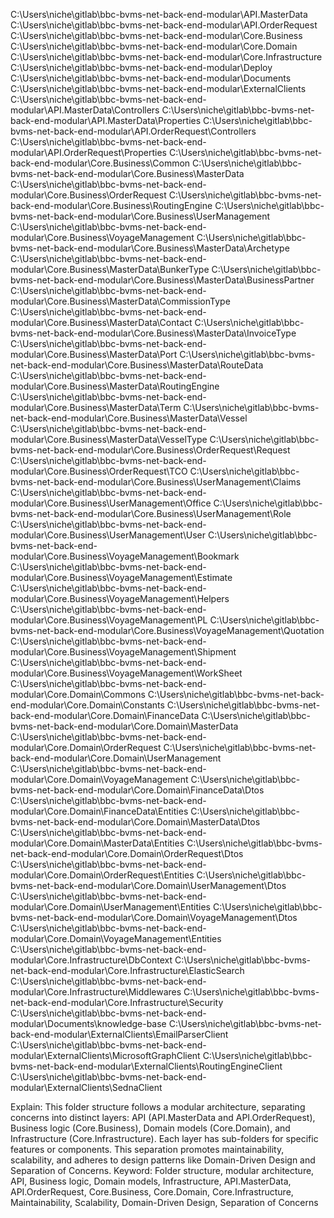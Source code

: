 C:\Users\niche\gitlab\bbc-bvms-net-back-end-modular\API.MasterData
C:\Users\niche\gitlab\bbc-bvms-net-back-end-modular\API.OrderRequest
C:\Users\niche\gitlab\bbc-bvms-net-back-end-modular\Core.Business
C:\Users\niche\gitlab\bbc-bvms-net-back-end-modular\Core.Domain
C:\Users\niche\gitlab\bbc-bvms-net-back-end-modular\Core.Infrastructure
C:\Users\niche\gitlab\bbc-bvms-net-back-end-modular\Deploy
C:\Users\niche\gitlab\bbc-bvms-net-back-end-modular\Documents
C:\Users\niche\gitlab\bbc-bvms-net-back-end-modular\ExternalClients
C:\Users\niche\gitlab\bbc-bvms-net-back-end-modular\API.MasterData\Controllers
C:\Users\niche\gitlab\bbc-bvms-net-back-end-modular\API.MasterData\Properties
C:\Users\niche\gitlab\bbc-bvms-net-back-end-modular\API.OrderRequest\Controllers
C:\Users\niche\gitlab\bbc-bvms-net-back-end-modular\API.OrderRequest\Properties
C:\Users\niche\gitlab\bbc-bvms-net-back-end-modular\Core.Business\Common
C:\Users\niche\gitlab\bbc-bvms-net-back-end-modular\Core.Business\MasterData
C:\Users\niche\gitlab\bbc-bvms-net-back-end-modular\Core.Business\OrderRequest
C:\Users\niche\gitlab\bbc-bvms-net-back-end-modular\Core.Business\RoutingEngine
C:\Users\niche\gitlab\bbc-bvms-net-back-end-modular\Core.Business\UserManagement
C:\Users\niche\gitlab\bbc-bvms-net-back-end-modular\Core.Business\VoyageManagement
C:\Users\niche\gitlab\bbc-bvms-net-back-end-modular\Core.Business\MasterData\Archetype
C:\Users\niche\gitlab\bbc-bvms-net-back-end-modular\Core.Business\MasterData\BunkerType
C:\Users\niche\gitlab\bbc-bvms-net-back-end-modular\Core.Business\MasterData\BusinessPartner
C:\Users\niche\gitlab\bbc-bvms-net-back-end-modular\Core.Business\MasterData\CommissionType
C:\Users\niche\gitlab\bbc-bvms-net-back-end-modular\Core.Business\MasterData\Contact
C:\Users\niche\gitlab\bbc-bvms-net-back-end-modular\Core.Business\MasterData\InvoiceType
C:\Users\niche\gitlab\bbc-bvms-net-back-end-modular\Core.Business\MasterData\Port
C:\Users\niche\gitlab\bbc-bvms-net-back-end-modular\Core.Business\MasterData\RouteData
C:\Users\niche\gitlab\bbc-bvms-net-back-end-modular\Core.Business\MasterData\RoutingEngine
C:\Users\niche\gitlab\bbc-bvms-net-back-end-modular\Core.Business\MasterData\Term
C:\Users\niche\gitlab\bbc-bvms-net-back-end-modular\Core.Business\MasterData\Vessel
C:\Users\niche\gitlab\bbc-bvms-net-back-end-modular\Core.Business\MasterData\VesselType
C:\Users\niche\gitlab\bbc-bvms-net-back-end-modular\Core.Business\OrderRequest\Request
C:\Users\niche\gitlab\bbc-bvms-net-back-end-modular\Core.Business\OrderRequest\TCO
C:\Users\niche\gitlab\bbc-bvms-net-back-end-modular\Core.Business\UserManagement\Claims
C:\Users\niche\gitlab\bbc-bvms-net-back-end-modular\Core.Business\UserManagement\Office
C:\Users\niche\gitlab\bbc-bvms-net-back-end-modular\Core.Business\UserManagement\Role
C:\Users\niche\gitlab\bbc-bvms-net-back-end-modular\Core.Business\UserManagement\User
C:\Users\niche\gitlab\bbc-bvms-net-back-end-modular\Core.Business\VoyageManagement\Bookmark
C:\Users\niche\gitlab\bbc-bvms-net-back-end-modular\Core.Business\VoyageManagement\Estimate
C:\Users\niche\gitlab\bbc-bvms-net-back-end-modular\Core.Business\VoyageManagement\Helpers
C:\Users\niche\gitlab\bbc-bvms-net-back-end-modular\Core.Business\VoyageManagement\PL
C:\Users\niche\gitlab\bbc-bvms-net-back-end-modular\Core.Business\VoyageManagement\Quotation
C:\Users\niche\gitlab\bbc-bvms-net-back-end-modular\Core.Business\VoyageManagement\Shipment
C:\Users\niche\gitlab\bbc-bvms-net-back-end-modular\Core.Business\VoyageManagement\WorkSheet
C:\Users\niche\gitlab\bbc-bvms-net-back-end-modular\Core.Domain\Commons
C:\Users\niche\gitlab\bbc-bvms-net-back-end-modular\Core.Domain\Constants
C:\Users\niche\gitlab\bbc-bvms-net-back-end-modular\Core.Domain\FinanceData
C:\Users\niche\gitlab\bbc-bvms-net-back-end-modular\Core.Domain\MasterData
C:\Users\niche\gitlab\bbc-bvms-net-back-end-modular\Core.Domain\OrderRequest
C:\Users\niche\gitlab\bbc-bvms-net-back-end-modular\Core.Domain\UserManagement
C:\Users\niche\gitlab\bbc-bvms-net-back-end-modular\Core.Domain\VoyageManagement
C:\Users\niche\gitlab\bbc-bvms-net-back-end-modular\Core.Domain\FinanceData\Dtos
C:\Users\niche\gitlab\bbc-bvms-net-back-end-modular\Core.Domain\FinanceData\Entities
C:\Users\niche\gitlab\bbc-bvms-net-back-end-modular\Core.Domain\MasterData\Dtos
C:\Users\niche\gitlab\bbc-bvms-net-back-end-modular\Core.Domain\MasterData\Entities
C:\Users\niche\gitlab\bbc-bvms-net-back-end-modular\Core.Domain\OrderRequest\Dtos
C:\Users\niche\gitlab\bbc-bvms-net-back-end-modular\Core.Domain\OrderRequest\Entities
C:\Users\niche\gitlab\bbc-bvms-net-back-end-modular\Core.Domain\UserManagement\Dtos
C:\Users\niche\gitlab\bbc-bvms-net-back-end-modular\Core.Domain\UserManagement\Entities
C:\Users\niche\gitlab\bbc-bvms-net-back-end-modular\Core.Domain\VoyageManagement\Dtos
C:\Users\niche\gitlab\bbc-bvms-net-back-end-modular\Core.Domain\VoyageManagement\Entities
C:\Users\niche\gitlab\bbc-bvms-net-back-end-modular\Core.Infrastructure\DbContext
C:\Users\niche\gitlab\bbc-bvms-net-back-end-modular\Core.Infrastructure\ElasticSearch
C:\Users\niche\gitlab\bbc-bvms-net-back-end-modular\Core.Infrastructure\Middlewares
C:\Users\niche\gitlab\bbc-bvms-net-back-end-modular\Core.Infrastructure\Security
C:\Users\niche\gitlab\bbc-bvms-net-back-end-modular\Documents\knowledge-base
C:\Users\niche\gitlab\bbc-bvms-net-back-end-modular\ExternalClients\EmailParserClient
C:\Users\niche\gitlab\bbc-bvms-net-back-end-modular\ExternalClients\MicrosoftGraphClient
C:\Users\niche\gitlab\bbc-bvms-net-back-end-modular\ExternalClients\RoutingEngineClient
C:\Users\niche\gitlab\bbc-bvms-net-back-end-modular\ExternalClients\SednaClient

Explain: This folder structure follows a modular architecture, separating concerns into distinct layers: API (API.MasterData and API.OrderRequest), Business logic (Core.Business), Domain models (Core.Domain), and Infrastructure (Core.Infrastructure). Each layer has sub-folders for specific features or components. This separation promotes maintainability, scalability, and adheres to design patterns like Domain-Driven Design and Separation of Concerns.
Keyword: Folder structure, modular architecture, API, Business logic, Domain models, Infrastructure, API.MasterData, API.OrderRequest, Core.Business, Core.Domain, Core.Infrastructure, Maintainability, Scalability, Domain-Driven Design, Separation of Concerns